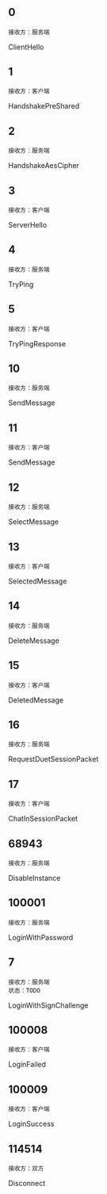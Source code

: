 #  

## 0

```
接收方：服务端
```

ClientHello

## 1

```
接收方：客户端
```

HandshakePreShared

## 2

```
接收方：服务端
```

HandshakeAesCipher

## 3

```
接收方：客户端
```

ServerHello

## 4

```
接收方：服务端
```

TryPing

## 5

```
接收方：客户端
```

TryPingResponse


## 10

```
接收方：服务端
```

SendMessage

## 11

```
接收方：客户端
```

SendMessage

## 12

```
接收方：服务端
```

SelectMessage

## 13

```
接收方：客户端
```

SelectedMessage

## 14

```
接收方：服务端
```

DeleteMessage

## 15

```
接收方：客户端
```

DeletedMessage

## 16

```
接收方：服务端
```

RequestDuetSessionPacket

## 17

```
接收方：客户端
```

ChatInSessionPacket

## 68943

```
接收方：服务端
```

DisableInstance

## 100001

```
接收方：服务端
```

LoginWithPassword

## 7

```
接收方：服务端
状态：TODO
```

LoginWithSignChallenge

## 100008

```
接收方：客户端
```

LoginFailed

## 100009

```
接收方：客户端
```

LoginSuccess

## 114514

```
接收方：双方
```

Disconnect